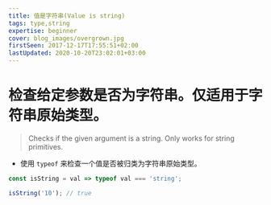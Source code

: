 ```yaml
---
title: 值是字符串(Value is string)
tags: type,string
expertise: beginner
cover: blog_images/overgrown.jpg
firstSeen: 2017-12-17T17:55:51+02:00
lastUpdated: 2020-10-20T23:02:01+03:00
---
```


# 检查给定参数是否为字符串。仅适用于字符串原始类型。
> Checks if the given argument is a string.
> Only works for string primitives.

- 使用 `typeof` 来检查一个值是否被归类为字符串原始类型。

```js
const isString = val => typeof val === 'string';
```

```js
isString('10'); // true
```
